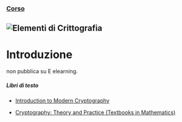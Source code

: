 ### [Corso](https://elearning.informatica.unisa.it/el-platform/course/view.php?id=840)

![Elementi di Crittografia](https://www.it-impresa.it/wp-content/uploads/Crittografia-cifratura.jpg)
--- 

# Introduzione

non pubblica su E elearning.

##### Libri di testo

- [Introduction to Modern Cryptography](https://www.amazon.it/Introduction-Modern-Cryptography-Jonathan-Katz/dp/1466570261)

- [Cryptography: Theory and Practice (Textbooks in Mathematics)](https://www.amazon.com/Cryptography-Theory-Practice-Textbooks-Mathematics/dp/1138197017/ref=sr_1_1?keywords=MAURA+PATERSON&sr=8-1)
